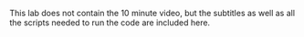 This lab does not contain the 10 minute video, but the subtitles as well as all the scripts needed to run the code are included here.

